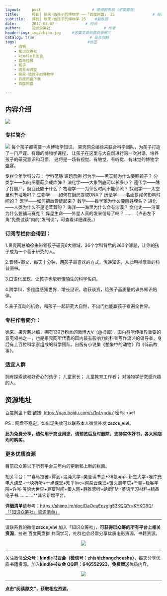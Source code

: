 ```yaml
---
layout:     post                       # 使用的布局（不需要改）
title:      得到| 徐来·给孩子的博物学 ——「百度网盘」 25                 # 标题 
subtitle:   得到| 徐来·给孩子的博物学 25    #副标题
date:       2017-08-07              # 时间
author:     知识众筹社                        # 作者
header-img: img/zhihu.jpg     #这篇文章标题背景图片
catalog: true                         # 是否归档
tags:                                #标签
    - 得到
    - 知识众筹社
    - kindle书友会
    - 喜马拉雅
    - 知乎
    - 网易云课堂
    - 徐来·给孩子的博物学
    - 百度网盘下载
    - 百度网盘

---
```


## 内容介绍
![](https://ww2.sinaimg.cn/large/006tKfTcgy1fixgb8jm46j31160tc0zz.jpg)

### 专栏简介
![](https://ww4.sinaimg.cn/large/006tKfTcgy1fixkbcsgswj30u03o5alq.jpg)
每个孩子都需要一点博物学知识。
果壳网总编徐来联合科学团队，为孩子打造了一门严谨、有趣的博物学课程，
让孩子在这里与大自然进行第一次对话，培养孩子的研究意识和习惯。
这将是一场有视觉、有触觉、有听觉、有味觉的博物学盛宴。

专栏全年学科分布：
学科范畴 课题示例
行为学——黑天鹅为什么要照镜子？
分类学——如何把蘑菇变成炸弹？
演化学——大象到底可以长多小？
遗传学——除了打僵尸，豌豆还能干什么？
物理学——为什么时间不能倒流？
探测学——太空里也有垃圾吗？
生物学——如何在厨房提取DNA？
历法学——名画是如何影响时间的？
医学——如何把血管缝起来？
数学——数学家为什么要隐姓埋名？
进化——人类为什么不是毛茸茸的？
海洋——海里为什么会有沙漠？
文化史——浴室为什么要铺马赛克？
异星生命——外星人真的发来信号了吗？
……
（点击左下角“免费试读”内的“发刊词”，可查看详细课表。）

### 订阅专栏你会得到：
1.果壳网总编徐来带领孩子研究6大领域、26个学科背后的260个课题，让你的孩子成为一个善于研究的人。

2.音频+图文，每天十分钟，用孩子最喜欢的方式，传递知识，从此甩掉厚重的科普图书。

3.口语化呈现，让孩子也能听懂陌生的科学名词。

4.跨学科，多维度感知世界，增长见识，收获谈资，给孩子高质量的课外知识陪伴。

5.亲子互动的机会，和孩子一起研究大自然，不出门也能跟孩子看遍全世界。

### 专栏作者简介：
徐来，果壳网总编，拥有130万粉丝的微博大V（@拇姬），国内科学传播界重要的意见领袖之一，也是果壳网所代表的国内最有影响力的科普写作流派的倡导者，身后有上百位科学家组成的科学团队。出版有小说集《想象中的动物》和《碎前故事》。

### 适宜人群
拥有探索欲和好奇心的孩子； 儿童家长； 儿童教育工作者； 对博物学研究感兴趣的人。


## 资源地址

百度网盘下载 链接: https://pan.baidu.com/s/1pLypdu7 密码: xaet

PS：网盘不稳定，如出现失效可以联系本人微信补发 **zszcs_vivi**。

**此为免费分享，请勿用于商业用途，请预览后及时删除，支持实体好书，各大网店均可购买。**

### 更多优质资源

目前已众筹以下所有平台三年内的更新和上新的栏目。

相关平台：**喜马拉雅+得到+混沌大学+樊登读书会+36氪app+新生大学+唯库充电大课堂+一块听听+十点课堂+知乎live+网易云课堂+馒头商学院+千聊+极客学院+许岑·美貌大世界+豆瓣时间+蛋人网+静雅思听+蜻蜓FM+英语学习材料+精品电子书…………**其它新增平台。

**详细清单**请参考：https://shimo.im/doc/DaOquEpzgig53KQQ?r=KYKG9Q/「「知识众筹社」资源清单」

-------

请联系我的微信**zszcs_vivi** 加入「知识众筹社」，**可获得已众筹的所有平台上相关资源**，拉进 百度网盘群 共同学习，社群也会经常分享优质电影资源、书籍资源。

<center>
    <p><img src="https://ww2.sinaimg.cn/large/006tKfTcgy1fix91fasqoj3076076q31.jpg" align="center"></p>
</center>

-------

关注微信**公众号**：**kindle书友会（微信号：zhishizhongchoushe）**，每天分享优质书籍资源。加入**kindle书友会 QQ群：646552923**，**免费赠送**优质内容。

<center>
    <p><img src="https://ww1.sinaimg.cn/large/006tKfTcgy1fix8tn1wqaj3076076dfx.jpg"></p>
</center>


-------

**点击“阅读原文”，获取相应资源。**



